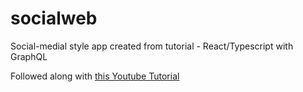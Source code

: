 # socialweb
Social-medial style app created from tutorial - React/Typescript with GraphQL

Followed along with [this Youtube Tutorial](https://www.youtube.com/watch?v=_sSTzz13tVY)
